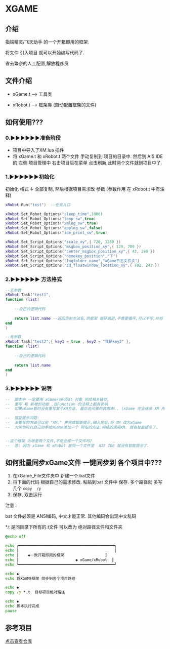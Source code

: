 # XGAME

## 介绍

指端精灵/飞天助手 的一个开箱即用的框架.

将文件 引入项目 就可以开始编写代码了.

省去繁杂的人工配置,解放程序员

## 文件介绍

- xGame.t	--> 工具类

- xRobot.t 	--> 框架类 (自动配置框架的文件)

## 如何使用???

###  0.▶▶▶▶▶▶准备阶段

 - 项目中导入了XM.lua 插件
 - 将 xGame.t 和 xRobot.t 两个文件 手动复制到 项目的目录中.
	然后到 AIS IDE 的 左侧 项目管理中 右击项目后在菜单 点击刷新,此时两个文件就到项目中了.



### 1.▶▶▶▶▶▶初始化

初始化 格式 ↓  全部复制, 然后根据项目需求改 参数   (参数作用 在 xRobot.t 中有注释)

```lua
xRobot.Run("test")	--任务入口

xRobot.Set_Robot_Options("sleep_time",1000)
xRobot.Set_Robot_Options("loop_sw",true)
xRobot.Set_Robot_Options("xmlog_sw",true)
xRobot.Set_Robot_Options("applog_sw",false)
xRobot.Set_Robot_Options("ide_print_sw",true)

xRobot.Set_Script_Options("scale_xy",{ 720, 1280 })
xRobot.Set_Script_Options("msgbox_position_xy",{ 129, 709 })
xRobot.Set_Script_Options("center_msgbox_position_xy",{ 43, 290 })
xRobot.Set_Script_Options("homekey_position","下")
xRobot.Set_Script_Options("logfolder_name","xGame日志文件夹")
xRobot.Set_Script_Options("zd_floatwindow_location_xy",{ 702, 243 })
```



### 2.▶▶▶▶▶▶ 方法格式

```lua
--无参数
xRobot.Task("test1",
function (list)  
        
    --自己的逻辑代码
        
    return list.name --返回当前方法名,供框架 循环调用,不需要循环,可以不写,并将 "初始化"中的 loop_sw 改为 false
end
)
```

```lua
--有参数
xRobot.Task("test2",{ key1 = true , key2 = "我是key2" },
function (list)
    
    --自己的逻辑代码
        
    return list.name
end
)
```



### 3.▶▶▶▶▶▶ 说明

```lua
--	脚本中 一定要用 xGame/xRobot 对象 完成相关操作,
--	重写 和 新增的功能 ,在Function 的注释上都有说明
--	如果xGame暂时没有重写某个XM方法, 最后会间接的调用XM.. (xGame 完全继承 XM 所有子类.)

--	智能提示问题: 
--	没重写的方法可以用 "XM." 来完成智能提示,输入完后,将 XM 改为xGame
--	大家也可以自己动手给xGame添加一个 同名的方法.间接的调用XM. 就有智能提示了. 


--这个框架 为啥是两个文件,不能合成一个文件吗?
--	答: 因为 xGame 和 xRobot 放同一个文件里  AIS IDE 就没有智能提示了.

```





## 如何批量同步xGame文件 一键同步到 各个项目中???

1. 在xGame_File文件夹中  新建一个.bat文件
2. 将下面的代码 根据自己的需求修改. 粘贴到bat 文件中 保存.  多个路径就 多写几个 `copy  /y`
3. 保存, 双击运行

注意 :

bat 文件必须是 ANSI编码, 中文才能正常. 其他编码会出现中文乱码

*.t 是同目录下所有的.t文件  可以改为 绝对路径文件和文件夹

```bat
@echo off

echo ┏━━━━━━━━━━━━━━━━━━━━━━━━━━━━━━━━━━━━━━━━━━┓
echo ┃                                          ┃
echo ┃    ◆一款开箱即用的框架                  ┃
echo ┃                         ◆ xGame/xRobot  ┃
echo ┗━━━━━━━━━━━━━━━━━━━━━━━━━━━━━━━━━━━━━━━━━━┛

echo ◆
echo 将XGAME框架 同步到各个项目路径

echo ◆
copy /y *.t  目标项目绝对路径

echo ◆
echo 脚本执行完成
pause

```



## 参考项目

[点击查看仓库](https://github.com/xxxxue/sdxl2_fuzu)


